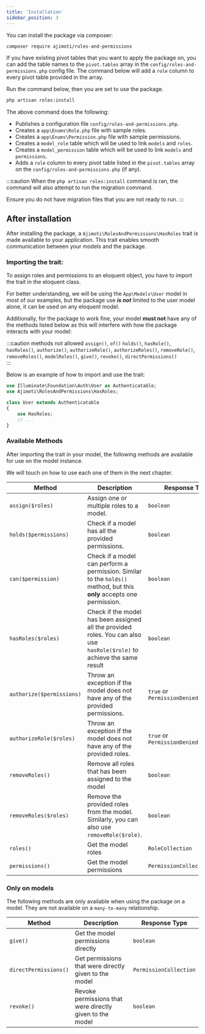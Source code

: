 ```yaml
---
title: 'Installation'
sidebar_position: 3
---
```


You can install the package via composer:
```bash
composer require ajimoti/roles-and-permissions
```

If you have existing pivot tables that you want to apply the package on, you can add the table names to the `pivot.tables` array in the `config/roles-and-permissions.php` config file. The command below will add a `role` column to every pivot table provided in the array.

Run the command below, then you are set to use the package.

```bash
php artisan roles:install
```
The above command does the following:
- Publishes a configuration file `config/roles-and-permissions.php`.
- Creates a `app\Enums\Role.php` file with sample roles.
- Creates a `app\Enums\Permission.php` file with sample permissions.
- Creates a `model_role` table which will be used to link `models` and `roles`.
- Creates a `model_permission` table which will be used to link `models` and `permissions`.
- Adds a `role` column to every pivot table listed in the `pivot.tables` array on the `config/roles-and-permissions.php` (if any).

:::caution
When the `php artisan roles:install` command is ran, the command will also attempt to run the migration command.

Ensure you do not have migration files that you are not ready to run.
:::

## After installation
After installing the package, a `Ajimoti\RolesAndPermissions\HasRoles` trait is made available to your application. This trait enables smooth communication between your models and the package.

### Importing the trait:
To assign roles and permissions to an eloquent object, you have to import the trait in the eloquent class.

For better understanding, we will be using the `App\Models\User` model in most of our examples, but the package use _**is not**_ limited to the user model alone, it can be used on any eloquent model.

Additionally, for the package to work fine, your model **must not** have any of the methods listed below as this will interfere with how the package interacts with your model:

:::caution methods not allowed
`assign()`, `of()` `holds()`, `hasRole()`, `hasRoles()`, `authorize()`, `authorizeRole()`, `authorizeRoles()`, `removeRole()`, `removeRoles()`, `modelRoles()`, `give()`, `revoke()`, `directPermissions()`  
:::   

Below is an example of how to import and use the trait:
```php title="app\Models\User.php" {2,6}
use Illuminate\Foundation\Auth\User as Authenticatable;
use Ajimoti\RolesAndPermissions\HasRoles;

class User extends Authenticatable
{
    use HasRoles;
    // ...
}
```

### Available Methods
After importing the trait in your model, the following methods are available for use on the model instance.

We will touch on how to use each one of them in the next chapter.

| Method | Description |  Response Type |
| ----------- | ----------- | ----------- |  
| `assign($roles)` | Assign one or multiple roles to a model.  |  `boolean`  | 
| `holds($permissions)` | Check if a model has all the provided permissions.  |  `boolean`  |  
| `can($permission)` | Check if a model can perform a permission. Similar to the `holds()` method, but this **only** accepts one permission.  |  `boolean`  |  
| `hasRoles($roles)` | Check if the model has been assigned all the provided roles. You can also use `hasRole($role)` to achieve the same result  |  `boolean`  |   
| `authorize($permissions)` | Throw an exception if the model does not have any of the provided permissions.  |  `true` or `PermissionDeniedException`  | 
| `authorizeRole($roles)` | Throw an exception if the model does not have any of the provided roles.  |  `true` or `PermissionDeniedException`  | 
| `removeRoles()` | Remove all roles that has been assigned to the model  |  `boolean`  |  
| `removeRoles($roles)` | Remove the provided roles from the model. Similarly, you can also use `removeRole($role)`.  |  `boolean`  |  
| `roles()` | Get the model roles  |  `RoleCollection`  |  
| `permissions()` | Get the model permissions  |  `PermissionCollection`  |  


### Only on models
The following methods are only available when using the package on a model. They are not available on a `many-to-many` relationship.

| Method | Description |  Response Type |
| ----------- | ----------- | ----------- |  
| `give()` | Get the model permissions directly  |  `boolean`  |  
| `directPermissions()` | Get permissions that were directly given to the model  |  `PermissionCollection`  |  
| `revoke()` | Revoke permissions that were directly given to the model |  `boolean`  |  
